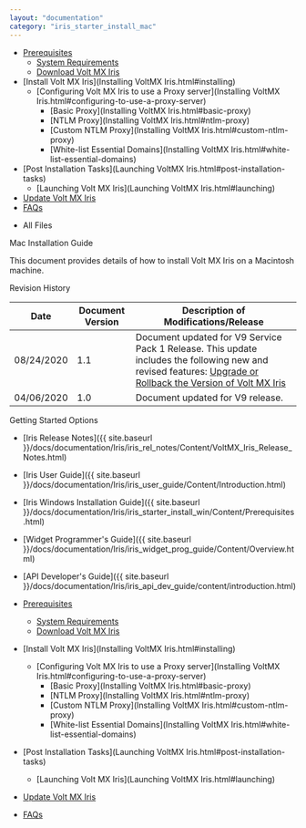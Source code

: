 ```yaml
---
layout: "documentation"
category: "iris_starter_install_mac"
---
```

                                     

[](Prerequisites.html)

*   [Prerequisites](Prerequisites.html#prerequisites)
    *   [System Requirements](Prerequisites.html#system-requirements)
    *   [Download Volt MX Iris](Prerequisites.html#download)
*   [Install Volt MX Iris](Installing VoltMX Iris.html#installing)
    *   [Configuring Volt MX Iris to use a Proxy server](Installing VoltMX Iris.html#configuring-to-use-a-proxy-server)
        *   [Basic Proxy](Installing VoltMX Iris.html#basic-proxy)
        *   [NTLM Proxy](Installing VoltMX Iris.html#ntlm-proxy)
        *   [Custom NTLM Proxy](Installing VoltMX Iris.html#custom-ntlm-proxy)
        *   [White-list Essential Domains](Installing VoltMX Iris.html#white-list-essential-domains)
*   [Post Installation Tasks](Launching VoltMX Iris.html#post-installation-tasks)
    *   [Launching Volt MX Iris](Launching VoltMX Iris.html#launching)
*   [Update Volt MX Iris](Upgrade.html)
*   [FAQs](StudioInstallation_FAQs.html#appendix-frequently-asked-questions-faqs)

[](#)

*   All Files

Mac Installation Guide

This document provides details of how to install Volt MX Iris on a Macintosh machine.

Revision History

  
| Date | Document Version | Description of Modifications/Release |
| --- | --- | --- |
| 08/24/2020 | 1.1 | Document updated for V9 Service Pack 1 Release. This update includes the following new and revised features: [Upgrade or Rollback the Version of Volt MX Iris](Upgrade.html#upgrade-or-rollback-the-version-of-volt-mx-iris) |
| 04/06/2020 | 1.0 | Document updated for V9 release. |

Getting Started Options

*   [Iris Release Notes]({{ site.baseurl }}/docs/documentation/Iris/iris_rel_notes/Content/VoltMX_Iris_Release_Notes.html)
*   [Iris User Guide]({{ site.baseurl }}/docs/documentation/Iris/iris_user_guide/Content/Introduction.html)
*   [Iris Windows Installation Guide]({{ site.baseurl }}/docs/documentation/Iris/iris_starter_install_win/Content/Prerequisites.html)
*   [Widget Programmer's Guide]({{ site.baseurl }}/docs/documentation/Iris/iris_widget_prog_guide/Content/Overview.html)
*   [API Developer's Guide]({{ site.baseurl }}/docs/documentation/Iris/iris_api_dev_guide/content/introduction.html)



*   [Prerequisites](Prerequisites.html#prerequisites)
    *   [System Requirements](Prerequisites.html#system-requirements)
    *   [Download Volt MX Iris](Prerequisites.html#download)
*   [Install Volt MX Iris](Installing VoltMX Iris.html#installing)
    *   [Configuring Volt MX Iris to use a Proxy server](Installing VoltMX Iris.html#configuring-to-use-a-proxy-server)
        *   [Basic Proxy](Installing VoltMX Iris.html#basic-proxy)
        *   [NTLM Proxy](Installing VoltMX Iris.html#ntlm-proxy)
        *   [Custom NTLM Proxy](Installing VoltMX Iris.html#custom-ntlm-proxy)
        *   [White-list Essential Domains](Installing VoltMX Iris.html#white-list-essential-domains)
*   [Post Installation Tasks](Launching VoltMX Iris.html#post-installation-tasks)
    *   [Launching Volt MX Iris](Launching VoltMX Iris.html#launching)
*   [Update Volt MX Iris](Upgrade.html)
*   [FAQs](StudioInstallation_FAQs.html#appendix-frequently-asked-questions-faqs)

